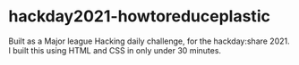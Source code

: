 # hackday2021-howtoreduceplastic
Built as a Major league Hacking daily challenge, for the hackday:share 2021. I built this using HTML and CSS in only under 30 minutes. 
